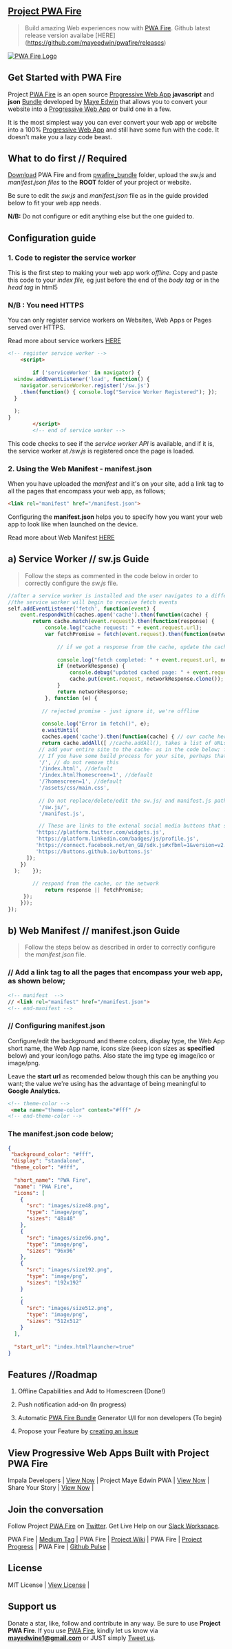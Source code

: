 ## [Project PWA Fire](https://mayeedwin.github.io/pwafire/)

>Build amazing Web experiences now with [PWA Fire](https://github.com/mayeedwin/pwafire). Github latest release version availabe [HERE]
(https://github.com/mayeedwin/pwafire/releases)

[![PWA Fire Logo](https://github.com/mayeedwin/pwafire/blob/master/_layouts/pwafirebannerlogo.png)](https://github.com/mayeedwin/pwafire)
## Get Started with PWA Fire
Project [PWA Fire](https://twitter.com/pwafire) is an open source [Progressive Web App](https://www.linkedin.com/pulse/what-progressive-web-app-get-started-now-canaan-maye-edwin/) **javascript** and **json** [Bundle](https://github.com/mayeedwin/pwafire) developed by [Maye Edwin](https://maye.gdgmoi.com) that allows you to convert your website into a [Progressive Web App](https://www.linkedin.com/pulse/what-progressive-web-app-get-started-now-canaan-maye-edwin/) or build one in a few. 

It is the most simplest way you can ever convert your web app or website into a 100% [Progressive Web App](https://www.linkedin.com/pulse/what-progressive-web-app-get-started-now-canaan-maye-edwin/) and still have some fun with the code. It doesn't make you a lazy code beast.

## What to do first // Required
[Download](https://github.com/mayeedwin/pwafire/releases) PWA Fire and from [pwafire_bundle](https://github.com/mayeedwin/pwafire/tree/master/pwafire_bundle) folder, upload the *sw.js* and *manifest.json files* to the **ROOT** folder of your project or website.

Be sure to edit the *sw.js* and *manifest.json* file as in the guide provided below to fit your web app needs.

**N/B:** Do not configure or edit anything else but the one guided to.

## Configuration guide
### 1. Code to register the service worker
This is the first step to making your web app work *offline.* Copy and paste this code to your *index file,* eg just before the end of the *body tag* or in the *head tag* in html5
### N/B : You need HTTPS
You can only register service workers on Websites, Web Apps or Pages served over HTTPS.

Read more about service workers [HERE](https://developers.google.com/web/fundamentals/primers/service-workers/)

```html
<!-- register service worker -->
	<script>
	
	    if ('serviceWorker' in navigator) {
  window.addEventListener('load', function() {
    navigator.serviceWorker.register('/sw.js')
    .then(function() { console.log("Service Worker Registered"); });
  }
  
  );
}
        </script>
		<!-- end of service worker -->
```
This code checks to see if the *service worker API* is available, and if it is, the service worker at */sw.js* is registered once the page is loaded.
### 2. Using the Web Manifest - manifest.json
When you have uploaded the *manifest* and it's on your site, add a link tag to all the pages that encompass your web app, as follows;
```html
<link rel="manifest" href="/manifest.json">
```
Configuring the **manifest.json** helps you to specify how you want your web app to look like when launched on the device.

Read more about Web Manifest [HERE](https://developers.google.com/web/fundamentals/web-app-manifest/)

## a) Service Worker // sw.js Guide
>Follow the steps as commented in the code below in order to correctly configure the *sw.js* file.

```javascript
//after a service worker is installed and the user navigates to a different page or refreshes, 
//the service worker will begin to receive fetch events
self.addEventListener('fetch', function(event) {
    event.respondWith(caches.open('cache').then(function(cache) {
        return cache.match(event.request).then(function(response) {
            console.log("cache request: " + event.request.url);
            var fetchPromise = fetch(event.request).then(function(networkResponse) {
                
                // if we got a response from the cache, update the cache
                
                console.log("fetch completed: " + event.request.url, networkResponse);
                if (networkResponse) {
                    console.debug("updated cached page: " + event.request.url, networkResponse);
                    cache.put(event.request, networkResponse.clone());
                }
                return networkResponse;
            }, function (e) {
                
           // rejected promise - just ignore it, we're offline
                
           console.log("Error in fetch()", e);
           e.waitUntil(
           caches.open('cache').then(function(cache) { // our cache here is named *cache* in the caches.open()
           return cache.addAll([ //cache.addAll(), takes a list of URLs, then fetches them from the server and adds the response to the cache.
          // add your entire site to the cache- as in the code below; for offline access
          // If you have some build process for your site, perhaps that could generate the list of possible URLs that a user might load.
          '/', // do not remove this
          '/index.html', //default
          '/index.html?homescreen=1', //default
          '/?homescreen=1', //default
          '/assets/css/main.css',
               
          // Do not replace/delete/edit the sw.js/ and manifest.js paths below
          '/sw.js/',
          '/manifest.js',

          // These are links to the extenal social media buttons that should be cached if any exists.
         'https://platform.twitter.com/widgets.js',
         'https://platform.linkedin.com/badges/js/profile.js',
         'https://connect.facebook.net/en_GB/sdk.js#xfbml=1&version=v2.11&appId=128193484441134',
         'https://buttons.github.io/buttons.js'
      ]);
    })
  );    });
  
        // respond from the cache, or the network
            return response || fetchPromise;
     });
    }));
});
```
## b) Web Manifest // manifest.json Guide
>Follow the steps below as described in order to correctly configure the *manifest.json* file.

### // Add a link tag to all the pages that encompass your web app, as shown below;
```html
<!-- manifest  -->
// <link rel="manifest" href="/manifest.json">
<!-- end-manifest -->
```
### // Configuring manifest.json
Configure/edit the background and theme colors, display type, the Web App short name, the Web App name, icons size (keep icon sizes as **specified** below) and your icon/logo paths. Also state the img type eg image/ico or image/png.

Leave the **start url** as recomended below though this can be anything you want; the value we're using has the advantage of being meaningful to **Google Analytics.**

```html
<!-- theme-color -->
 <meta name="theme-color" content="#fff" />
<!-- end-theme-color -->
```
### The manifest.json code below;

```json
{   
 "background_color": "#fff",
 "display": "standalone",
 "theme_color": "#fff",
    
  "short_name": "PWA Fire",
  "name": "PWA Fire",
  "icons": [
    {
      "src": "images/size48.png",
      "type": "image/png",
      "sizes": "48x48"
    },
    {
      "src": "images/size96.png",
      "type": "image/png",
      "sizes": "96x96"
    },
    {
      "src": "images/size192.png",
      "type": "image/png",
      "sizes": "192x192"
    }
    ,
    {
      "src": "images/size512.png",
      "type": "image/png",
      "sizes": "512x512"
    }  
  ],
  
  "start_url": "index.html?launcher=true"
}
```
## Features //Roadmap
1. Offline Capabilities and Add to Homescreen (Done!) 

2. Push notification add-on (In progress)

3. Automatic [PWA Fire Bundle](https://github.com/mayeedwin/pwafire/releases) Generator U/I for non developers (To begin)

4. Propose your Feature by [creating an issue](https://github.com/mayeedwin/pwafire/issues/new)

## View Progressive Web Apps Built with Project PWA Fire

Impala Developers | [View Now](https://impaladevelopers.com) |
Project Maye Edwin PWA | [View Now](https://maye.gdgmoi.com) |
Share Your Story | [View Now](https://share.gdgmoi.com) |

## Join the conversation 
Follow Project [PWA Fire](https://twitter.com/pwafire) on [Twitter](https://twitter.com/pwafire). Get Live Help on our [Slack Workspace](https://join.slack.com/t/pwafire/shared_invite/enQtMjk1MjUzNDY5NDkyLWQzYTFhOTNjMTU2NzBjMTBhMjZkNDJkOTY0YzgxYWViNTI4YzgyZDUxNGIyYzlkM2RiZjc2NTAwMzRhMmZkZmI). 

PWA Fire | [Medium Tag](https://medium.com/tag/pwafire/latest) |
PWA Fire | [Project Wiki](https://github.com/mayeedwin/pwafire/wiki) |
PWA Fire | [Project Progress](https://github.com/mayeedwin/pwafire/projects) |
PWA Fire | [Github Pulse](https://github.com/mayeedwin/pwafire/pulse) |

## License

MIT License | [View License](https://github.com/mayeedwin/pwafire/blob/master/LICENSE) |

## Support us 
Donate a star, like, follow and contribute in any way. Be sure to use **Project PWA Fire**. If you use [PWA Fire](https://mayeedwin.github.io/pwafire/), kindly let us know via **mayedwine1@gmail.com** or JUST simply [Tweet us](https://twitter.com/pwafire).
